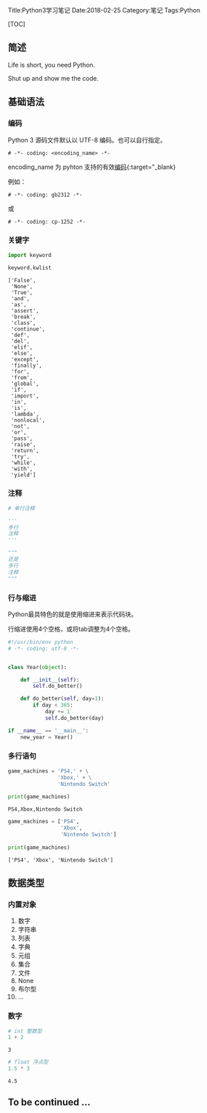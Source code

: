Title:Python3学习笔记
Date:2018-02-25
Category:笔记
Tags:Python

[TOC]

## 简述
Life is short, you need Python.

Shut up and show me the code.

## 基础语法
### 编码
Python 3 源码文件默认以 UTF-8 编码。也可以自行指定。

	# -*- coding: <encoding_name> -*-
	
encoding\_name 为 pyhton 支持的有效[编码](https://docs.python.org/3.7/library/codecs.html#standard-encodings){:target="_blank}

例如：

	# -*- coding: gb2312 -*-
 
或

	# -*- coding: cp-1252 -*-
	

### 关键字

```python
import keyword

keyword.kwlist
```




    ['False',
     'None',
     'True',
     'and',
     'as',
     'assert',
     'break',
     'class',
     'continue',
     'def',
     'del',
     'elif',
     'else',
     'except',
     'finally',
     'for',
     'from',
     'global',
     'if',
     'import',
     'in',
     'is',
     'lambda',
     'nonlocal',
     'not',
     'or',
     'pass',
     'raise',
     'return',
     'try',
     'while',
     'with',
     'yield']


### 注释
```python
# 单行注释

'''
多行
注释
'''

"""
还是
多行
注释
"""
```

### 行与缩进

Python最具特色的就是使用缩进来表示代码块。

行缩进使用4个空格，或将tab调整为4个空格。

```python
#!/usr/bin/env python
# -*- coding: utf-8 -*-


class Year(object):

    def __init__(self):
        self.do_better()

    def do_better(self, day=1):
        if day < 365:
            day += 1
            self.do_better(day)

if __name__ == '__main__':
    new_year = Year()
```

### 多行语句
```python
game_machines = 'PS4,' + \
				'Xbox,' + \
				'Nintendo Switch'
					
print(game_machines)
```
	PS4,Xbox,Nintendo Switch


```python
game_machines = ['PS4',
				 'Xbox',
				 'Nintendo Switch']
					
print(game_machines)
```

	['PS4', 'Xbox', 'Nintendo Switch']
	

## 数据类型
### 内置对象
1. 数字
2. 字符串
3. 列表
4. 字典
5. 元组
6. 集合
7. 文件
8. None
9. 布尔型
10. ...

### 数字
```python
# int 整数型
1 + 2
```

	3
	
```python
# float 浮点型
1.5 * 3
```
	4.5
	

## To be continued ...